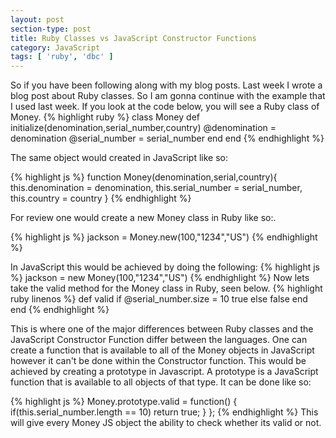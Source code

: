 ```yaml
---
layout: post
section-type: post
title: Ruby Classes vs JavaScript Constructor Functions
category: JavaScript
tags: [ 'ruby', 'dbc' ]
---
```

So if you have been following along with my blog posts. Last week I wrote a blog post about Ruby classes. So I am gonna continue with the example that I used last week. If you look at the code below, you will see a Ruby class of Money.
{% highlight ruby %}
class Money
def initialize(denomination,serial_number,country)
  @denomination = denomination
  @serial_number = serial_number
  end
end
{% endhighlight %}

The same object would created in JavaScript like so:


{% highlight js %}
function Money(denomination,serial,country){
this.denomination = denomination,
this.serial_number = serial_number,
this.country = country
}
{% endhighlight %}

For review one would create a new Money class in Ruby like so:.

{% highlight js %}
jackson = Money.new(100,"1234","US")
{% endhighlight %}

In JavaScript this would be achieved by doing the following:
{% highlight js %}
jackson = new Money(100,"1234","US")
{% endhighlight %}
Now lets take the valid method for the Money class in Ruby, seen below.
{% highlight ruby linenos %}
    def valid
        if @serial_number.size = 10
            true
        else
            false
        end
    end
 {% endhighlight %}

  This is where one of the major differences between Ruby classes and the JavaScript Constructor Function differ between the languages. One can create a function that is available to all of the Money objects in JavaScript however it can't be done within the Constructor function. This would be achieved by creating a prototype in Javascript. A prototype is a JavaScript function that is available to all objects of that type. It can be done like so:

  {% highlight js %}
  Money.prototype.valid = function() {
      if(this.serial_number.length == 10)
          return true;
      }
  };
  {% endhighlight %}
  This will give every Money JS object the ability to check whether its valid or not.
